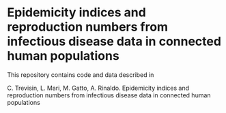 # Epidemicity indices and reproduction numbers from infectious disease data in connected human populations

This repository contains code and data described in

C. Trevisin, L. Mari, M. Gatto, A. Rinaldo.
Epidemicity indices and reproduction numbers from infectious disease data in connected human populations
